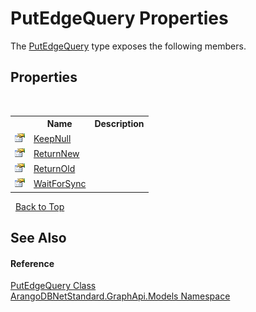 # PutEdgeQuery Properties
 

The <a href="21ed00e4-c890-2cf9-2a85-846fb79c1957">PutEdgeQuery</a> type exposes the following members.


## Properties
&nbsp;<table><tr><th></th><th>Name</th><th>Description</th></tr><tr><td>![Public property](media/pubproperty.gif "Public property")</td><td><a href="d517be0e-1b2d-33bb-0168-3babb99756b4">KeepNull</a></td><td /></tr><tr><td>![Public property](media/pubproperty.gif "Public property")</td><td><a href="ce2dbc6e-41d1-bacd-3aeb-968ff63debba">ReturnNew</a></td><td /></tr><tr><td>![Public property](media/pubproperty.gif "Public property")</td><td><a href="070aed90-b0c9-3148-8eea-d355bcbf776a">ReturnOld</a></td><td /></tr><tr><td>![Public property](media/pubproperty.gif "Public property")</td><td><a href="5f263176-44f4-20f9-d023-8bb668b0919f">WaitForSync</a></td><td /></tr></table>&nbsp;
<a href="#putedgequery-properties">Back to Top</a>

## See Also


#### Reference
<a href="21ed00e4-c890-2cf9-2a85-846fb79c1957">PutEdgeQuery Class</a><br /><a href="6fb2338d-d8f7-f9c1-2056-1702fe9bf954">ArangoDBNetStandard.GraphApi.Models Namespace</a><br />